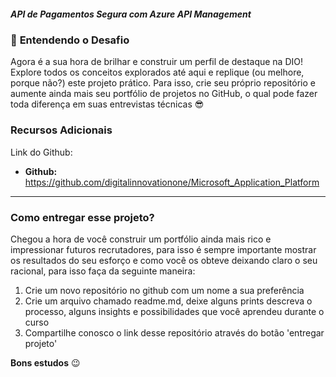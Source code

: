 

##### API de Pagamentos Segura com Azure API Management



### 📌 **Entendendo o Desafio** 

Agora é a sua hora de brilhar e construir um perfil de destaque na DIO! Explore todos os conceitos explorados até aqui e replique (ou melhore, porque não?) este projeto prático. Para isso, crie seu próprio repositório e aumente ainda mais seu portfólio de projetos no GitHub, o qual pode fazer toda diferença em suas entrevistas técnicas 😎

### **Recursos Adicionais**

Link do Github:

- **Github:** https://github.com/digitalinnovationone/Microsoft_Application_Platform

------

### **Como entregar esse projeto?**

Chegou a hora de você construir um portfólio ainda mais rico e impressionar futuros recrutadores, para isso é sempre importante mostrar os resultados do seu esforço e como você os obteve deixando claro o seu racional, para isso faça da seguinte maneira:

1. Crie um novo repositório no github com um nome a sua preferência
2. Crie um arquivo chamado readme.md, deixe alguns prints descreva o processo, alguns insights e possibilidades que você aprendeu durante o curso
3. Compartilhe conosco o link desse repositório através do botão 'entregar projeto'

 

**Bons estudos** 😉

 
